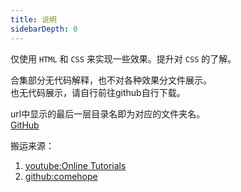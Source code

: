```yaml
---
title: 说明
sidebarDepth: 0
---
```


仅使用 `HTML` 和 `CSS` 来实现一些效果。提升对 `CSS` 的了解。  

合集部分无代码解释，也不对各种效果分文件展示。  
也无代码展示，请自行前往github自行下载。

url中显示的最后一层目录名即为对应的文件夹名。  
[GitHub](https://github.com/xiaofengting/study/tree/main/docs/css_collection)

搬运来源：  
1. [youtube:Online Tutorials](https://www.youtube.com/channel/UCbwXnUipZsLfUckBPsC7Jog)
2. [github:comehope](https://github.com/comehope/front-end-daily-challenges)

